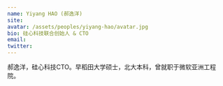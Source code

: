 ```yaml
---
name: Yiyang HAO (郝逸洋)
site: 
avatar: /assets/peoples/yiyang-hao/avatar.jpg
bio: 硅心科技联合创始人 & CTO
email: 
twitter: 
---
```


郝逸洋，硅心科技CTO。早稻田大学硕士，北大本科，曾就职于微软亚洲工程院。
